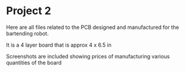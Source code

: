 # Project 2
Here are all files related to the PCB designed and manufactured for the bartending robot.

It is a 4 layer board that is approx 4 x 6.5 in

Screenshots are included showing prices of manufacturing various quantities of the board
